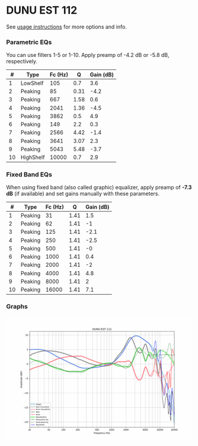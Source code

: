 # DUNU EST 112
See [usage instructions](https://github.com/jaakkopasanen/AutoEq#usage) for more options and info.

### Parametric EQs
You can use filters 1-5 or 1-10. Apply preamp of -4.2 dB or -5.8 dB, respectively.

|   # | Type      |   Fc (Hz) |    Q |   Gain (dB) |
|-----|-----------|-----------|------|-------------|
|   1 | LowShelf  |       105 | 0.7  |         3.6 |
|   2 | Peaking   |        85 | 0.31 |        -4.2 |
|   3 | Peaking   |       667 | 1.58 |         0.6 |
|   4 | Peaking   |      2041 | 1.36 |        -4.5 |
|   5 | Peaking   |      3862 | 0.5  |         4.9 |
|   6 | Peaking   |       149 | 2.2  |         0.3 |
|   7 | Peaking   |      2566 | 4.42 |        -1.4 |
|   8 | Peaking   |      3641 | 3.07 |         2.3 |
|   9 | Peaking   |      5043 | 5.48 |        -3.7 |
|  10 | HighShelf |     10000 | 0.7  |         2.9 |

### Fixed Band EQs
When using fixed band (also called graphic) equalizer, apply preamp of **-7.3 dB** (if available) and set gains manually with these parameters.

|   # | Type    |   Fc (Hz) |    Q |   Gain (dB) |
|-----|---------|-----------|------|-------------|
|   1 | Peaking |        31 | 1.41 |         1.5 |
|   2 | Peaking |        62 | 1.41 |        -1   |
|   3 | Peaking |       125 | 1.41 |        -2.1 |
|   4 | Peaking |       250 | 1.41 |        -2.5 |
|   5 | Peaking |       500 | 1.41 |        -0   |
|   6 | Peaking |      1000 | 1.41 |         0.4 |
|   7 | Peaking |      2000 | 1.41 |        -2   |
|   8 | Peaking |      4000 | 1.41 |         4.8 |
|   9 | Peaking |      8000 | 1.41 |         2   |
|  10 | Peaking |     16000 | 1.41 |         7.1 |

### Graphs
![](./DUNU%20EST%20112.png)
